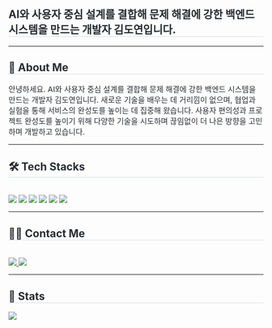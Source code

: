 
<h2 style="border-bottom: 1px solid #d8dee4; color: #282d33;"> AI와 사용자 중심 설계를 결합해 문제 해결에 강한 백엔드 시스템을 만드는 개발자 김도연입니다. </h2>  


---

<div align="left">
  <h2 style="border-bottom: 1px solid #d8dee4; color: #282d33;">
    👋 About Me
  </h2>
  <p style="color: #282d33; font-size: 15px;">
    안녕하세요. AI와 사용자 중심 설계를 결합해 문제 해결에 강한 백엔드 시스템을 만드는 개발자 김도연입니다.  
    새로운 기술을 배우는 데 거리낌이 없으며, 협업과 실험을 통해 서비스의 완성도를 높이는 데 집중해 왔습니다.  
    사용자 편의성과 프로젝트 완성도를 높이기 위해 다양한 기술을 시도하며 끊임없이 더 나은 방향을 고민하며 개발하고 있습니다.
  </p>
</div>

---

<div align="left">
  <h2 style="border-bottom: 1px solid #d8dee4; color: #282d33;">🛠️ Tech Stacks</h2><br>
  <img src="https://img.shields.io/badge/springboot-6DB33F?style=flat-square&logo=SpringBoot&logoColor=white">
  <img src="https://img.shields.io/badge/Python-3776AB?style=flat-square&logo=Python&logoColor=white">
  <img src="https://img.shields.io/badge/Java-007396?style=flat-square&logo=Java&logoColor=white">
  <img src="https://img.shields.io/badge/MySQL-4479A1?style=flat-square&logo=MySQL&logoColor=white">
  <img src="https://img.shields.io/badge/AmazonAWS-232F3E?style=flat-square&logo=AmazonAWS&logoColor=white">
  <img src="https://img.shields.io/badge/Git-F05032?style=flat-square&logo=Git&logoColor=white">
</div>

---

<div align="left">
  <h2 style="border-bottom: 1px solid #d8dee4; color: #282d33;">🧑‍💻 Contact Me</h2><br>
  <a href="https://fuzzy-peak-4f3.notion.site/1e3b6e7ebca68078b37eddf05f59c6c9?pvs=4" target="_blank">
    <img src="https://img.shields.io/badge/Notion-000000?style=flat-square&logo=Notion&logoColor=white">
  </a>
  <a href="https://velog.io/@kdy071115/posts" target="_blank">
    <img src="https://img.shields.io/badge/Velog-20C997?style=flat-square&logo=Velog&logoColor=white">
  </a>
</div>

---

<div align="left">
  <h2 style="border-bottom: 1px solid #d8dee4; color: #282d33;">🏅 Stats</h2>
  <img src="https://github-readme-stats.vercel.app/api?username=kdy071115&theme=buefy&show_icons=true">
</div>
